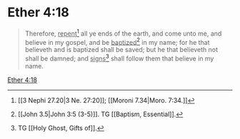 # Ether 4:18

> Therefore, <u>repent</u>[^a] all ye ends of the earth, and come unto me, and believe in my gospel, and be <u>baptized</u>[^b] in my name; for he that believeth and is baptized shall be saved; but he that believeth not shall be damned; and <u>signs</u>[^c] shall follow them that believe in my name.

[Ether 4:18](https://www.churchofjesuschrist.org/study/scriptures/bofm/ether/4?lang=eng&id=p18#p18)


[^a]: [[3 Nephi 27.20|3 Ne. 27:20]]; [[Moroni 7.34|Moro. 7:34.]]
[^b]: [[John 3.5|John 3:5 (3-5)]]. TG [[Baptism, Essential]].
[^c]: TG [[Holy Ghost, Gifts of]].
